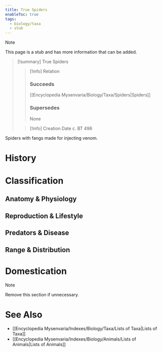 ```yaml
---
title: True Spiders
enableToc: true
tags:
  - biology/taxa
  - stub
---
```


> [!note]
> This page is a stub and has more information that can be added.

> [!summary] True Spiders
> > [!info] Relation
> > ### Succeeds
> > [[Encyclopedia Mysenvaria/Biology/Taxa/Spiders|Spiders]]
> > ### Supersedes
> > None
>
> > [!info] Creation Date
> > c. BT 496

Spiders with fangs made for injecting venom.
# History

# Classification
## Anatomy & Physiology

## Reproduction & Lifestyle

## Predators & Disease

## Range & Distribution

# Domestication

> [!note]
> Remove this section if unnecessary.
# See Also
- [[Encyclopedia Mysenvaria/Indexes/Biology/Taxa/Lists of Taxa|Lists of Taxa]]
- [[Encyclopedia Mysenvaria/Indexes/Biology/Animals/Lists of Animals|Lists of Animals]]